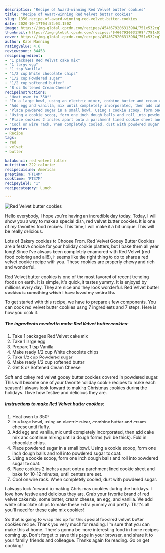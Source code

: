 ```yaml
---
description: "Recipe of Award-winning Red Velvet butter cookies"
title: "Recipe of Award-winning Red Velvet butter cookies"
slug: 1350-recipe-of-award-winning-red-velvet-butter-cookies
date: 2020-10-17T04:52:03.150Z
image: https://img-global.cpcdn.com/recipes/4546679206313984/751x532cq70/red-velvet-butter-cookies-recipe-main-photo.jpg
thumbnail: https://img-global.cpcdn.com/recipes/4546679206313984/751x532cq70/red-velvet-butter-cookies-recipe-main-photo.jpg
cover: https://img-global.cpcdn.com/recipes/4546679206313984/751x532cq70/red-velvet-butter-cookies-recipe-main-photo.jpg
author: Kate Manning
ratingvalue: 4.6
reviewcount: 34458
recipeingredient:
- "1 packages Red Velvet cake mix"
- "1 large egg"
- "1 tsp Vanilla"
- "1/2 cup White chocolate chips"
- "1/2 cup Powdered sugar"
- "1/2 cup softened butter"
- "8 oz Softened Cream Cheese"
recipeinstructions:
- "Heat oven to 350°"
- "In a large bowl, using an electric mixer, combine butter and cream cheese until fluffy."
- "Add egg and vanilla, mix until completely incorporated, then add cake mix and continue mixing until a dough forms (will be thick). Fold in chocolate chips."
- "Place powdered sugar in a small bowl. Using a cookie scoop, form one inch dough balls and roll into powdered sugar to coat."
- "Using a cookie scoop, form one inch dough balls and roll into powdered sugar to coat."
- "Place cookies 2 inches apart onto a parchment lined cookie sheet and bake for 10-12 minutes, until centers are set."
- "Cool on wire rack. When completely cooled, dust with powdered sugar."
categories:
- Recipe
tags:
- red
- velvet
- butter

katakunci: red velvet butter 
nutrition: 222 calories
recipecuisine: American
preptime: "PT14M"
cooktime: "PT37M"
recipeyield: "1"
recipecategory: Lunch

---
```



![Red Velvet butter cookies](https://img-global.cpcdn.com/recipes/4546679206313984/751x532cq70/red-velvet-butter-cookies-recipe-main-photo.jpg)

Hello everybody, I hope you're having an incredible day today. Today, I will show you a way to make a special dish, red velvet butter cookies. It is one of my favorites food recipes. This time, I will make it a bit unique. This will be really delicious.

Lots of Bakery cookies to Choose From. Red Velvet Gooey Butter Cookies are a festive choice for your holiday cookie platters, but I bake them all year long! Since I&#39;ve always been completely enamored with Red Velvet (red food coloring and all!!), it seems like the right thing to do to share a red velvet cookie recipe with you. These cookies are properly chewy and rich and wonderful.

Red Velvet butter cookies is one of the most favored of recent trending foods on earth. It is simple, it's quick, it tastes yummy. It is enjoyed by millions every day. They are nice and they look wonderful. Red Velvet butter cookies is something which I have loved my entire life.


To get started with this recipe, we have to prepare a few components. You can cook red velvet butter cookies using 7 ingredients and 7 steps. Here is how you cook it.

<!--inarticleads1-->

##### The ingredients needed to make Red Velvet butter cookies:

1. Take 1 packages Red Velvet cake mix
1. Take 1 large egg
1. Prepare 1 tsp Vanilla
1. Make ready 1/2 cup White chocolate chips
1. Take 1/2 cup Powdered sugar
1. Make ready 1/2 cup softened butter
1. Get 8 oz Softened Cream Cheese


Soft and cakey red velvet gooey butter cookies covered in powdered sugar. This will become one of your favorite holiday cookie recipes to make each season! I always look forward to making Christmas cookies during the holidays. I love how festive and delicious they are. 

<!--inarticleads2-->

##### Instructions to make Red Velvet butter cookies:

1. Heat oven to 350°
1. In a large bowl, using an electric mixer, combine butter and cream cheese until fluffy.
1. Add egg and vanilla, mix until completely incorporated, then add cake mix and continue mixing until a dough forms (will be thick). Fold in chocolate chips.
1. Place powdered sugar in a small bowl. Using a cookie scoop, form one inch dough balls and roll into powdered sugar to coat.
1. Using a cookie scoop, form one inch dough balls and roll into powdered sugar to coat.
1. Place cookies 2 inches apart onto a parchment lined cookie sheet and bake for 10-12 minutes, until centers are set.
1. Cool on wire rack. When completely cooled, dust with powdered sugar.


I always look forward to making Christmas cookies during the holidays. I love how festive and delicious they are. Grab your favorite brand of red velvet cake mix, some butter, cream cheese, an egg, and vanilla. We add white chocolate chips to make these extra yummy and pretty. That&#39;s all you&#39;ll need for these cake mix cookies! 

So that is going to wrap this up for this special food red velvet butter cookies recipe. Thank you very much for reading. I'm sure that you can make this at home. There's gonna be more interesting food in home recipes coming up. Don't forget to save this page in your browser, and share it to your family, friends and colleague. Thanks again for reading. Go on get cooking!
